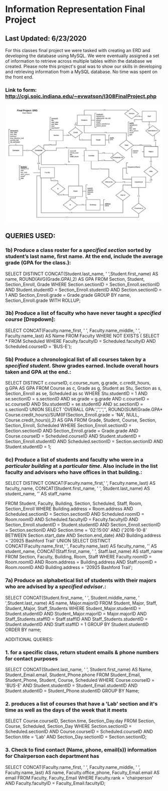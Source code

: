 # Information Representation Final Project
## Last Updated: 6/23/2020
For this classes final project we were tasked with creating an ERD and developing the database using MySQL. We were eventually assigned a set of information to retrieve across multiple tables within the database we created. Please note this project's goal was to show our skills in developing and retrieving information from a MySQL database. No time was spent on the front end.
### Link to form:  http://cgi.soic.indiana.edu/~evwatson/I308FinalProject.php 
![](IS_Final_Project_ERD.jpeg) 
## QUERIES USED:

### 1b) Produce a class roster for a *specified section* sorted by student’s last name, first name. At the end, include the average grade (GPA for the class.): 

SELECT DISTINCT CONCAT(Student.last_name, '  ',Student.first_name) AS name, ROUND(AVG(Grade.GPA),2) AS GPA
FROM Section, Student, Section_Enroll, Grade
WHERE Section.sectionID = Section_Enroll.sectionID AND Student.studentID = Section_Enroll.studentID AND Section.sectionID = 1 AND Section_Enroll.grade = Grade.grade
GROUP BY name, Section_Enroll.grade WITH ROLLUP; 


### 3b) Produce a list of faculty who have never taught a *specified course* [Dropdown]:

SELECT CONCAT(Faculty.name_first, ' ', Faculty.name_middle, ' ', Faculty.name_last) AS Name
FROM Faculty
WHERE NOT EXISTS (
SELECT *
FROM Scheduled
WHERE Faculty.facultyID = Scheduled.facultyID AND
	Scheduled.courseID = 'BUS-E');

### 5b) Produce a chronological list of all courses taken by a *specified student*. Show grades earned. Include overall hours taken and GPA at the end.: 


SELECT DISTINCT c.courseID, c.course_num, g.grade, c.credit_hours, g.GPA AS GPA
FROM Course as c, Grade as g, Student as Stu, Section as s, Section_Enroll as se, Scheduled as sc
WHERE Stu.studentID = 1 AND se.sectionID = s.sectionID AND se.grade = g.grade AND c.courseID = sc.courseID AND Stu.studentID = se.studentID AND sc.sectionID = s.sectionID
UNION
SELECT 'OVERALL GPA:','','','', ROUND(SUM(Grade.GPA* Course.credit_hours)/SUM(IF(Section_Enroll.grade = 'NA', NULL, Course.credit_hours)),2) AS GPA
FROM Grade, Student, Course, Section, Section_Enroll, Scheduled
WHERE Section_Enroll.sectionID = Section.sectionID AND Section_Enroll.grade = Grade.grade AND Course.courseID = Scheduled.courseID AND Student.studentID = Section_Enroll.studentID AND Scheduled.sectionID = Section.sectionID AND Student.studentID = 1;



### 6c) Produce a list of students and faculty who were in a *particular building* at a *particular time*. Also include in the list faculty and advisors who have offices in that building.:

SELECT DISTINCT CONCAT(Faculty.name_first,' ', Faculty.name_last) AS faculty_name, 
	CONCAT(Student.first_name, ' ', Student.last_name) AS student_name, 
	'' AS staff_name

FROM Student, Faculty, Building, Section, Scheduled, Staff, Room, Section_Enroll
WHERE Building.address = Room.address AND Scheduled.sectionID = Section.sectionID 
	AND Scheduled.roomID = Room.roomID AND Scheduled.facultyID = Faculty.facultyID AND
	Section_Enroll.studentID = Student.studentID AND Section_Enroll.sectionID = Section.sectionID AND
Section.time = '02:15:00' AND 
	('2016-10-8' BETWEEN Section.start_date AND Section.end_date) AND Building.address = '20925 Bashford Trail'
UNION
SELECT  DISTINCT CONCAT(Faculty.name_first,' ', Faculty.name_last) AS faculty_name, 
'' AS student_name,
CONCAT(Staff.first_name, ' ', Staff.last_name) AS staff_name
FROM Section, Faculty, Building, Room, Staff
WHERE Faculty.roomID = Room.roomID AND Room.address = Building.address AND Staff.roomID = Room.roomID AND Building.address = '20925 Bashford Trail';

### 7a) Produce an alphabetical list of students with their majors who are advised by a *specified advisor*.: 

SELECT CONCAT(Student.first_name, ' ', Student.middle_name, ' ',Student.last_name) AS name, Major.majorID
FROM Student, Major, Staff, Student_Major, Staff_Students
WHERE Student_Major.studentID = Student.studentID AND Student_Major.majorID = Major.majorID AND Staff_Students.staffID = Staff.staffID AND Staff_Students.studentID = Student.studentID AND Staff.staffID = 1
GROUP BY Student.studentID
ORDER BY name;

ADDITIONAL QUERIES:

### 1. for a specific class, return student emails & phone numbers for contact purposes


SELECT CONCAT(Student.last_name, '  ', Student.first_name) AS Name, Student_Email.email, Student_Phone.phone
FROM Student_Email, Student_Phone, Student, Course, Scheduled
WHERE Course.courseID = 'BUS-E' AND Student.studentID = Student_Email.studentID AND Student.studentID = Student_Phone.studentID
GROUP BY Name;


### 2. produces a list of courses that have a 'Lab' section and it's time as well as the days of the week that it meets

SELECT Course.courseID,  Section.time, Section_Day.day
FROM Section, Course, Scheduled, Section_Day
WHERE Section.sectionID = Scheduled.sectionID AND Course.courseID = Scheduled.courseID AND Section.title = 'Lab' AND Section_Day.sectionID = Section.sectionID;

### 3. Check to find contact (Name, phone, email(s)) information for Chairperson each department has

SELECT CONCAT(Faculty.name_first, ' ', Faculty.name_middle, ' ', Faculty.name_last) AS name, Faculty.office_phone, Faculty_Email.email AS email
FROM Faculty, Faculty_Email
WHERE Faculty.rank = 'chairperson' AND Faculty.facultyID = Faculty_Email.facultyID;


